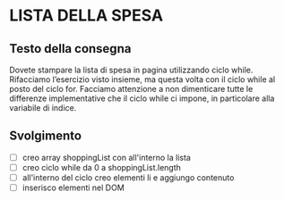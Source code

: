 # LISTA DELLA SPESA

## Testo della consegna
Dovete stampare la lista di spesa in pagina utilizzando ciclo while.
Rifacciamo l’esercizio visto insieme, ma questa volta con il ciclo while al posto del ciclo for. Facciamo attenzione a non dimenticare tutte le differenze implementative che il ciclo while ci impone, in particolare alla variabile di indice.

## Svolgimento

- [ ] creo array shoppingList con all'interno la lista
- [ ] creo ciclo while da 0 a shoppingList.length
- [ ] all'interno del ciclo creo elementi li e aggiungo contenuto 
- [ ] inserisco elementi nel DOM
